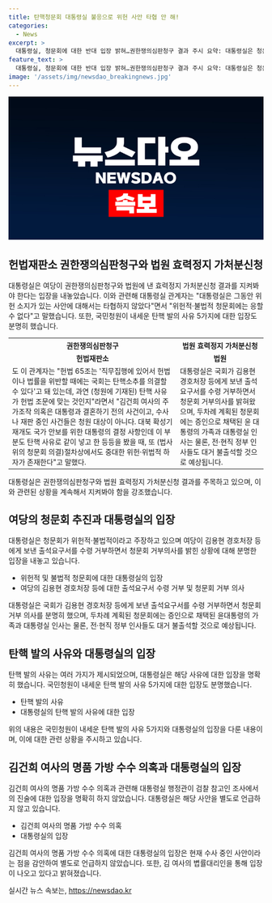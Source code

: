 ```yaml
---
title: 탄핵청문회 대통령실 불응으로 위헌 사안 타협 안 해!
categories:
  - News
excerpt: >
  대통령실, 청문회에 대한 반대 입장 밝혀…권한쟁의심판청구 결과 주시 요약: 대통령실은 청문회를 위헌적이고 불법적이라 주장하며 권한쟁의심판청구와 효력정지 가처분신청 결과를 주시할 것을 밝혔다. 국민청원의 탄핵 발의 사유에 대해 헌법적 타당성에 의문을 제기하며, 청문회에 참석할 예정이 아닌 것으로 보인다. 또한, 김건희 여사의 가방 수수 의혹과 관련된 내용은 현재 수사 중이라 입장을 밝히지 않는 것으로 전해졌다.
feature_text: >
  대통령실, 청문회에 대한 반대 입장 밝혀…권한쟁의심판청구 결과 주시 요약: 대통령실은 청문회를 위헌적이고 불법적이라 주장하며 권한쟁의심판청구와 효력정지 가처분신청 결과를 주시할 것을 밝혔다. 국민청원의 탄핵 발의 사유에 대해 헌법적 타당성에 의문을 제기하며, 청문회에 참석할 예정이 아닌 것으로 보인다. 또한, 김건희 여사의 가방 수수 의혹과 관련된 내용은 현재 수사 중이라 입장을 밝히지 않는 것으로 전해졌다.
image: '/assets/img/newsdao_breakingnews.jpg'
---
```


<p><img src="/assets/img/newsdao_breakingnews.jpg" alt="pcversion 속보" /></p>

<h2 data-ke-size="size26">헌법재판소 권한쟁의심판청구와 법원 효력정지 가처분신청</h2>

<p data-ke-size="size16">대통령실은 여당이 권한쟁의심판청구와 법원에 낸 효력정지 가처분신청 결과를 지켜봐야 한다는 입장을 내놓았습니다. 이와 관련해 대통령실 관계자는 "대통령실은 그동안 위헌 소지가 있는 사안에 대해서는 타협하지 않았다"면서 "위헌적·불법적 청문회에는 응할 수 없다"고 말했습니다. 또한, 국민청원이 내세운 탄핵 발의 사유 5가지에 대한 입장도 분명히 했습니다.</p>

<table>
  <tr>
    <th>권한쟁의심판청구</th>
    <th>법원 효력정지 가처분신청</th>
  </tr>
  <tr>
    <td style="text-align: center; height: 17px;"><b>헌법재판소</b></td>
    <td style="text-align: center; height: 17px;"><b>법원</b></td>
  </tr>
  <tr>
    <td>도 이 관계자는 "헌법 65조는 '직무집행에 있어서 헌법이나 법률을 위반할 때에는 국회는 탄핵소추를 의결할 수 있다'고 돼 있는데, 과연 (청원에 기재된) 탄핵 사유가 헌법 조문에 맞는 것인지"라면서 "김건희 여사의 주가조작 의혹은 대통령과 결혼하기 전의 사건이고, 수사나 재판 중인 사건들은 청원 대상이 아니다. 대북 확성기 재개도 국가 안보를 위한 대통령의 결정 사항인데 이 부분도 탄핵 사유로 같이 넣고 한 등등을 봤을 때, 또 (법사위의 청문회 의결)절차상에서도 중대한 위헌·위법적 하자가 존재한다"고 말했다.</td>
    <td>대통령실은 국회가 김용현 경호처장 등에게 보낸 출석요구서를 수령 거부하면서 청문회 거부의사를 밝혀왔으며, 두차례 계획된 청문회에는 증인으로 채택된 윤 대통령의 가족과 대통령실 인사는 물론, 전·현직 정부 인사들도 대거 불출석할 것으로 예상됩니다.</td>
  </tr>
</table>

<p data-ke-size="size16">대통령실은 권한쟁의심판청구와 법원 효력정지 가처분신청 결과를 주목하고 있으며, 이와 관련된 상황을 계속해서 지켜봐야 함을 강조했습니다.</p>

<h2 data-ke-size="size26">여당의 청문회 추진과 대통령실의 입장</h2>

<p data-ke-size="size16">대통령실은 청문회가 위헌적·불법적이라고 주장하고 있으며 여당이 김용현 경호처장 등에게 보낸 출석요구서를 수령 거부하면서 청문회 거부의사를 밝힌 상황에 대해 분명한 입장을 내놓고 있습니다.</p>

<ul>
  <li>위헌적 및 불법적 청문회에 대한 대통령실의 입장</li>
  <li>여당의 김용현 경호처장 등에 대한 출석요구서 수령 거부 및 청문회 거부 의사</li>
</ul>

<p data-ke-size="size16">대통령실은 국회가 김용현 경호처장 등에게 보낸 출석요구서를 수령 거부하면서 청문회 거부 의사를 분명히 했으며, 두차례 계획된 청문회에는 증인으로 채택된 윤대통령의 가족과 대통령실 인사는 물론, 전·현직 정부 인사들도 대거 불출석할 것으로 예상됩니다.</p>

<h2 data-ke-size="size26">탄핵 발의 사유와 대통령실의 입장</h2>

<p data-ke-size="size16">탄핵 발의 사유는 여러 가지가 제시되었으며, 대통령실은 해당 사유에 대한 입장을 명확히 했습니다. 국민청원이 내세운 탄핵 발의 사유 5가지에 대한 입장도 분명했습니다.</p>

<ul>
  <li>탄핵 발의 사유</li>
  <li>대통령실의 탄핵 발의 사유에 대한 입장</li>
</ul>

<p data-ke-size="size16">위의 내용은 국민청원이 내세운 탄핵 발의 사유 5가지와 대통령실의 입장을 다룬 내용이며, 이에 대한 관련 상황을 주시하고 있습니다.</p>

<h2 data-ke-size="size26">김건희 여사의 명품 가방 수수 의혹과 대통령실의 입장</h2>

<p data-ke-size="size16">김건희 여사의 명품 가방 수수 의혹과 관련해 대통령실 행정관이 검찰 참고인 조사에서의 진술에 대한 입장을 명확히 하지 않았습니다. 대통령실은 해당 사안을 별도로 언급하지 않고 있습니다.</p>

<ul>
  <li>김건희 여사의 명품 가방 수수 의혹</li>
  <li>대통령실의 입장</li>
</ul>

<p data-ke-size="size16">김건희 여사의 명품 가방 수수 의혹에 대한 대통령실의 입장은 현재 수사 중인 사안이라는 점을 감안하여 별도로 언급하지 않았습니다. 또한, 김 여사의 볍률대리인을 통해 입장이 나오고 있다고 밝혀졌습니다.</p>
실시간 뉴스 속보는, <a href="https://newsdao.kr" rel="dofollow">https://newsdao.kr</a>


